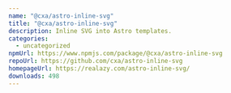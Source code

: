 ```yaml
---
name: "@cxa/astro-inline-svg"
title: "@cxa/astro-inline-svg"
description: Inline SVG into Astro templates.
categories:
  - uncategorized
npmUrl: https://www.npmjs.com/package/@cxa/astro-inline-svg
repoUrl: https://github.com/cxa/astro-inline-svg
homepageUrl: https://realazy.com/astro-inline-svg/
downloads: 498
---
```

